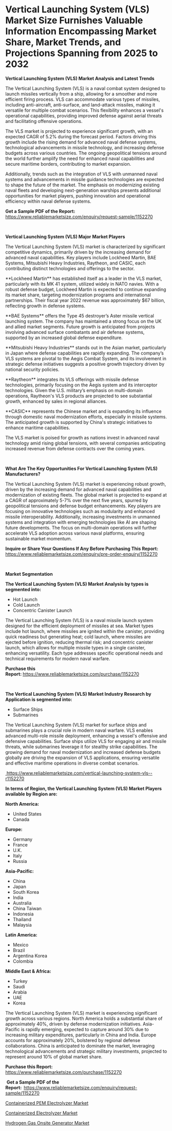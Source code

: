 <p><h1>Vertical Launching System (VLS) Market Size Furnishes Valuable Information Encompassing Market Share, Market Trends, and Projections Spanning from 2025 to 2032</h1></p><p><strong>Vertical Launching System (VLS) Market Analysis and Latest Trends</strong></p>
<p><p>The Vertical Launching System (VLS) is a naval combat system designed to launch missiles vertically from a ship, allowing for a smoother and more efficient firing process. VLS can accommodate various types of missiles, including anti-aircraft, anti-surface, and land-attack missiles, making it versatile for multiple combat scenarios. This flexibility enhances a vessel's operational capabilities, providing improved defense against aerial threats and facilitating offensive operations.</p><p>The VLS market is projected to experience significant growth, with an expected CAGR of 5.2% during the forecast period. Factors driving this growth include the rising demand for advanced naval defense systems, technological advancements in missile technology, and increasing defense budgets across various countries. The ongoing geopolitical tensions around the world further amplify the need for enhanced naval capabilities and secure maritime borders, contributing to market expansion.</p><p>Additionally, trends such as the integration of VLS with unmanned naval systems and advancements in missile guidance technologies are expected to shape the future of the market. The emphasis on modernizing existing naval fleets and developing next-generation warships presents additional opportunities for market players, pushing innovation and operational efficiency within naval defense systems.</p></p>
<p><strong>Get a Sample PDF of the Report:&nbsp;</strong> <a href="https://www.reliablemarketsize.com/enquiry/request-sample/1152270?utm_campaign=1845&utm_medium=2&utm_source=Github&utm_content=ia&utm_term=12042025&utm_id=vertical-launching-system-vls">https://www.reliablemarketsize.com/enquiry/request-sample/1152270</a></p>
<p>&nbsp;</p>
<p><strong>Vertical Launching System (VLS) Major Market Players</strong></p>
<p><p>The Vertical Launching System (VLS) market is characterized by significant competitive dynamics, primarily driven by the increasing demand for advanced naval capabilities. Key players include Lockheed Martin, BAE Systems, Mitsubishi Heavy Industries, Raytheon, and CASIC, each contributing distinct technologies and offerings to the sector.</p><p>**Lockheed Martin** has established itself as a leader in the VLS market, particularly with its MK 41 system, utilized widely in NATO navies. With a robust defense budget, Lockheed Martin is expected to continue expanding its market share, targeting modernization programs and international partnerships. Their fiscal year 2022 revenue was approximately $67 billion, reflecting growth in defense systems.</p><p>**BAE Systems** offers the Type 45 destroyer’s Aster missile vertical launching system. The company has maintained a strong focus on the UK and allied market segments. Future growth is anticipated from projects involving advanced surface combatants and air defense systems, supported by an increased global defense expenditure.</p><p>**Mitsubishi Heavy Industries** stands out in the Asian market, particularly in Japan where defense capabilities are rapidly expanding. The company’s VLS systems are pivotal to the Aegis Combat System, and its involvement in strategic defense initiatives suggests a positive growth trajectory driven by national security policies.</p><p>**Raytheon** integrates its VLS offerings with missile defense technologies, primarily focusing on the Aegis system and its interceptor technologies. Given the U.S. military’s emphasis on multi-domain operations, Raytheon's VLS products are projected to see substantial growth, enhanced by sales in regional alliances.</p><p>**CASIC** represents the Chinese market and is expanding its influence through domestic naval modernization efforts, especially in missile systems. The anticipated growth is supported by China's strategic initiatives to enhance maritime capabilities.</p><p>The VLS market is poised for growth as nations invest in advanced naval technology amid rising global tensions, with several companies anticipating increased revenue from defense contracts over the coming years.</p></p>
<p>&nbsp;</p>
<p><strong>What Are The Key Opportunities For Vertical Launching System (VLS) Manufacturers?</strong></p>
<p><p>The Vertical Launching System (VLS) market is experiencing robust growth, driven by the increasing demand for advanced naval capabilities and modernization of existing fleets. The global market is projected to expand at a CAGR of approximately 5-7% over the next five years, spurred by geopolitical tensions and defense budget enhancements. Key players are focusing on innovative technologies such as modularity and enhanced missile interoperability. Additionally, increasing investments in unmanned systems and integration with emerging technologies like AI are shaping future developments. The focus on multi-domain operations will further accelerate VLS adoption across various naval platforms, ensuring sustainable market momentum.</p></p>
<p><strong>Inquire or Share Your Questions If Any Before Purchasing This Report:</strong> <a href="https://www.reliablemarketsize.com/enquiry/pre-order-enquiry/1152270?utm_campaign=1845&utm_medium=2&utm_source=Github&utm_content=ia&utm_term=12042025&utm_id=vertical-launching-system-vls">https://www.reliablemarketsize.com/enquiry/pre-order-enquiry/1152270</a></p>
<p>&nbsp;</p>
<p><strong>Market Segmentation</strong></p>
<p><strong>The Vertical Launching System (VLS) Market Analysis by types is segmented into:</strong></p>
<p><ul><li>Hot Launch</li><li>Cold Launch</li><li>Concentric Canister Launch</li></ul></p>
<p><p>The Vertical Launching System (VLS) is a naval missile launch system designed for the efficient deployment of missiles at sea. Market types include hot launch, where missiles are ignited within the canister, providing quick readiness but generating heat; cold launch, where missiles are ejected before ignition, reducing thermal risk; and concentric canister launch, which allows for multiple missile types in a single canister, enhancing versatility. Each type addresses specific operational needs and technical requirements for modern naval warfare.</p></p>
<p><strong>Purchase this Report:&nbsp;</strong><a href="https://www.reliablemarketsize.com/purchase/1152270?utm_campaign=1845&utm_medium=2&utm_source=Github&utm_content=ia&utm_term=12042025&utm_id=vertical-launching-system-vls">https://www.reliablemarketsize.com/purchase/1152270</a></p>
<p>&nbsp;</p>
<p><strong>The Vertical Launching System (VLS) Market Industry Research by Application is segmented into:</strong></p>
<p><ul><li>Surface Ships</li><li>Submarines</li></ul></p>
<p><p>The Vertical Launching System (VLS) market for surface ships and submarines plays a crucial role in modern naval warfare. VLS enables advanced multi-role missile deployment, enhancing a vessel's offensive and defensive capabilities. Surface ships utilize VLS for engaging air and missile threats, while submarines leverage it for stealthy strike capabilities. The growing demand for naval modernization and increased defense budgets globally are driving the expansion of VLS applications, ensuring versatile and effective maritime operations in diverse combat scenarios.</p></p>
<p><a href="https://www.reliablemarketsize.com/vertical-launching-system-vls--r1152270?utm_campaign=1845&utm_medium=2&utm_source=Github&utm_content=ia&utm_term=12042025&utm_id=vertical-launching-system-vls">&nbsp;https://www.reliablemarketsize.com/vertical-launching-system-vls--r1152270</a></p>
<p><strong>In terms of Region, the Vertical Launching System (VLS) Market Players available by Region are:</strong></p>
<p>
    <p> <strong> North America: </strong>
        <ul>
            <li>United States</li>
            <li>Canada</li>
        </ul>
        </p> 
    <p> <strong> Europe: </strong>
        <ul>
            <li>Germany</li>
            <li>France</li>
            <li>U.K.</li>
            <li>Italy</li>
            <li>Russia</li>
        </ul>
        </p> 
    <p> <strong> Asia-Pacific: </strong>
        <ul>
            <li>China</li>
            <li>Japan</li>
            <li>South Korea</li>
            <li>India</li>
            <li>Australia</li>
            <li>China Taiwan</li>
            <li>Indonesia</li>
            <li>Thailand</li>
            <li>Malaysia</li>
        </ul>
        </p> 
    <p> <strong> Latin America: </strong>
        <ul>
            <li>Mexico</li>
            <li>Brazil</li>
            <li>Argentina Korea</li>
            <li>Colombia</li>
        </ul>
        </p> 
    <p> <strong> Middle East & Africa: </strong>
        <ul>
            <li>Turkey</li>
            <li>Saudi</li>
            <li>Arabia</li>
            <li>UAE</li>
            <li>Korea</li>
        </ul>
    </p>
    </p>
<p><p>The Vertical Launching System (VLS) market is experiencing significant growth across various regions. North America holds a substantial share of approximately 40%, driven by defense modernization initiatives. Asia-Pacific is rapidly emerging, expected to capture around 30% due to increasing military expenditures, particularly in China and India. Europe accounts for approximately 20%, bolstered by regional defense collaborations. China is anticipated to dominate the market, leveraging technological advancements and strategic military investments, projected to represent around 10% of global market share.</p></p>
<p><strong>Purchase this Report: </strong><a href="https://www.reliablemarketsize.com/purchase/1152270?utm_campaign=1845&utm_medium=2&utm_source=Github&utm_content=ia&utm_term=12042025&utm_id=vertical-launching-system-vls">https://www.reliablemarketsize.com/purchase/1152270</a></p>
<p>&nbsp;<strong>Get a Sample PDF of the Report:&nbsp;&nbsp;</strong><a href="https://www.reliablemarketsize.com/enquiry/request-sample/1152270?utm_campaign=1845&utm_medium=2&utm_source=Github&utm_content=ia&utm_term=12042025&utm_id=vertical-launching-system-vls">https://www.reliablemarketsize.com/enquiry/request-sample/1152270</a></p>
<p><strong></strong></p>
<p><p><a href="https://github.com/RickHolmes3/Market-Research-Report-List-7/blob/main/containerized-pem-electrolyzer-market.md?utm_campaign=1845&utm_medium=2&utm_source=Github&utm_content=ia&utm_term=12042025&utm_id=vertical-launching-system-vls">Containerized PEM Electrolyzer Market</a></p><p><a href="https://github.com/kohushamudo3/Market-Research-Report-List-1/blob/main/containerized-electrolyzer-market.md?utm_campaign=1845&utm_medium=2&utm_source=Github&utm_content=ia&utm_term=12042025&utm_id=vertical-launching-system-vls">Containerized Electrolyzer Market</a></p><p><a href="https://github.com/myrieronays5/Market-Research-Report-List-1/blob/main/hydrogen-gas-onsite-generator-market.md?utm_campaign=1845&utm_medium=2&utm_source=Github&utm_content=ia&utm_term=12042025&utm_id=vertical-launching-system-vls">Hydrogen Gas Onsite Generator Market</a></p></p>
